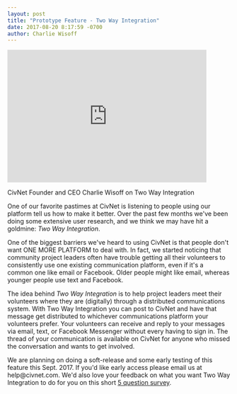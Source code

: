 ```yaml
---
layout: post
title: "Prototype Feature - Two Way Integration"
date: 2017-08-20 8:17:59 -0700
author: Charlie Wisoff
---
```

<div class="blog_image_container_right">
	<iframe width="450" height="300" src="https://www.youtube.com/embed/zzUiJ935o90" frameborder="0" allowfullscreen></iframe>
	<p class="blog_subtitle">CivNet Founder and CEO Charlie Wisoff on Two Way Integration</p> 
</div>

<p>One of our favorite pastimes at CivNet is listening to people using our platform tell us how to make it better. Over the past few months we've been doing some extensive user research, and we think we may have hit a goldmine: <i>Two Way Integration</i>.</p>

<p>One of the biggest barriers we've heard to using CivNet is that people don't want ONE MORE PLATFORM to deal with. In fact, we started noticing that community project leaders often have trouble getting all their volunteers to consistently use one existing communication platform, even if it's a common one like email or Facebook. Older people might like email, whereas younger people use text and Facebook.</p>

<p>The idea behind <i>Two Way Integration</i> is to help project leaders meet their volunteers where they are (digitally) through a distributed communications system. With Two Way Integration you can post to CivNet and have that message get distributed to whichever communications platform your volunteers prefer. Your volunteers can receive and reply to your messages via email, text, or Facebook Messenger without every having to sign in. The thread of your communication is available on CivNet for anyone who missed the conversation and wants to get involved.</p>

<p>We are planning on doing a soft-release and some early testing of this feature this Sept. 2017. If you'd like early access please email us at help@civnet.com. We'd also love your feedback on what you want Two Way Integration to do for you on this short <a href="https://www.surveymonkey.com/r/D6YBBL7">5 question survey</a>.</p>




